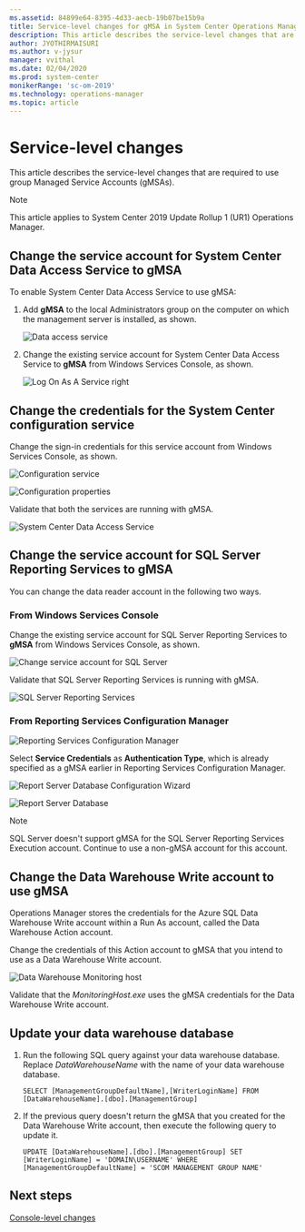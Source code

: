 ```yaml
---
ms.assetid: 84899e64-8395-4d33-aecb-19b07be15b9a  
title: Service-level changes for gMSA in System Center Operations Manager
description: This article describes the service-level changes that are required to use group Managed Service Accounts (gMSA), a new feature supported in Operations Manager 2019 UR1.
author: JYOTHIRMAISURI
ms.author: v-jysur
manager: vvithal
ms.date: 02/04/2020
ms.prod: system-center
monikerRange: 'sc-om-2019'
ms.technology: operations-manager
ms.topic: article
---
```



# Service-level changes

This article describes the service-level changes that are required to use group Managed Service Accounts (gMSAs).

>[!NOTE]
>This article applies to System Center 2019 Update Rollup 1 (UR1) Operations Manager.


## Change the service account for System Center Data Access Service to gMSA

To enable System Center Data Access Service to use gMSA:

1. Add **gMSA** to the local Administrators group on the computer on which the management server is installed, as shown.

    ![Data access service](media/gmsa/data-access-service.png)

1. Change the existing service account for System Center Data Access Service to **gMSA** from Windows Services Console, as shown.

    ![Log On As A Service right](media/gmsa/logon-service-right.png)


## Change the credentials for the System Center configuration service

Change the sign-in credentials for this service account from Windows Services Console, as shown.

![Configuration service](media/gmsa/configuration-service.png)

![Configuration properties](media/gmsa/configuration-properties.png)

Validate that both the services are running with gMSA.

![System Center Data Access Service](media/gmsa/system-center-data-access-service.png)

## Change the service account for SQL Server Reporting Services to gMSA

You can change the data reader account in the following two ways.

### From Windows Services Console

Change the existing service account for SQL Server Reporting Services to **gMSA** from Windows Services Console, as shown.

![Change service account for SQL Server](media/gmsa/change-service-account-SQL.png)

Validate that SQL Server Reporting Services is running with gMSA.

![SQL Server Reporting Services](media/gmsa/sql-server-reporting-service.png)

### From Reporting Services Configuration Manager

![Reporting Services Configuration Manager](media/gmsa/reporting-service-configuration-manager.png)

Select **Service Credentials** as **Authentication Type**, which is already specified as a gMSA earlier in Reporting Services Configuration Manager.

![Report Server Database Configuration Wizard](media/gmsa/configuration-manager-change-credentials.png)

![Report Server Database](media/gmsa/configuration-manager-report-server-database.png)

>[!NOTE]
>SQL Server doesn't support gMSA for the SQL Server Reporting Services Execution account. Continue to use a non-gMSA account for this account.


## Change the Data Warehouse Write account to use gMSA

Operations Manager stores the credentials for the Azure SQL Data Warehouse Write account within a Run As account, called the Data Warehouse Action account.

Change the credentials of this Action account to gMSA that you intend to use as a Data Warehouse Write account.

![Data Warehouse Monitoring host](media/gmsa/change-data-warehouse-write-account.png)

Validate that the *MonitoringHost.exe* uses the gMSA credentials for the Data Warehouse Write account.

## Update your data warehouse database

1. Run the following SQL query against your data warehouse database. Replace *DataWarehouseName* with the name of your data warehouse database.

    ```
    SELECT [ManagementGroupDefaultName],[WriterLoginName] FROM [DataWarehouseName].[dbo].[ManagementGroup]

    ```
1. If the previous query doesn't return the gMSA that you created for the Data Warehouse Write account, then execute the following query to update it.

    ```
    UPDATE [DataWarehouseName].[dbo].[ManagementGroup] SET [WriterLoginName] = 'DOMAIN\USERNAME' WHERE [ManagementGroupDefaultName] = 'SCOM MANAGEMENT GROUP NAME'
    ```



## Next steps

[Console-level changes](console-level-changes.md)

